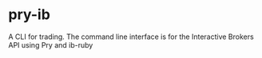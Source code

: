 pry-ib
======

A CLI for trading. The command line interface is for the Interactive Brokers API using Pry and ib-ruby
